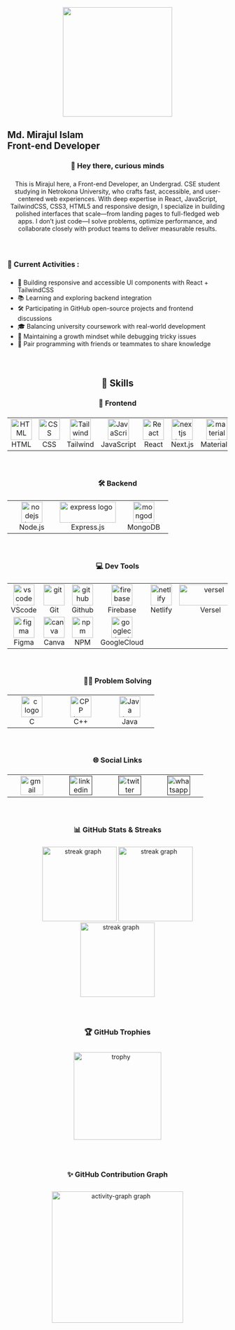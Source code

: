 <div align="center">
  <img height="250" src="[https://ibb.co/Jjqh4spc](https://ibb.co/Jjqh4spc)"  />
</div>

###

<div>
  <h2 align="left">Md. Mirajul Islam</br>Front-end Developer</h2>
  
</div>

###

<h3 align="center">👋 Hey there, curious minds</h3>

###

<p align="center">This is Mirajul here, a Front-end Developer, an Undergrad. CSE student studying in Netrokona University, who crafts fast, accessible, and user-centered web experiences. With deep expertise in React, JavaScript, TailwindCSS, CSS3, HTML5 and responsive design, I specialize in building polished interfaces that scale—from landing pages to full-fledged web apps. I don’t just code—I solve problems, optimize performance, and collaborate closely with product teams to deliver measurable results.</p>

###
</br>
<h3 align="left">🔄 Current Activities :</h3>

###

- 🚀 Building responsive and accessible UI components with React + TailwindCSS
- 📚 Learning and exploring backend integration
- 🛠️ Participating in GitHub open-source projects and frontend discussions
- 🎓 Balancing university coursework with real-world development
- 🧠 Maintaining a growth mindset while debugging tricky issues
- 🤝 Pair programming with friends or teammates to share knowledge

###
</br>
<h2 align="center">💼 Skills</h2>

###

<h3 align="center">🧩 Frontend</h3>

###

<div align="center">
<table>
<tr>
  <td align="center" width="96">
    <img src="https://skillicons.dev/icons?i=html" width="48" height="48" alt="HTML" />
    <br>HTML
  </td>
  <td align="center" width="96">
    <img src="https://skillicons.dev/icons?i=css" width="48" height="48" alt="CSS" />
    <br>CSS
  </td>
  <td align="center" width="96">
    <img src="https://cdn.simpleicons.org/tailwindcss/06B6D4" width="48" height="48" alt="Tailwind logo" />
    <br>Tailwind
  </td>
  <td align="center" width="96">
    <img src="https://skillicons.dev/icons?i=js" width="48" height="48" alt="JavaScript" />
    <br>JavaScript
  </td>
  <td align="center" width="96">
    <img src="https://skillicons.dev/icons?i=react" width="48" height="48" alt="React" />
    <br>React
  </td>
  <td align="center" width="96">
    <img src="https://skillicons.dev/icons?i=nextjs" width="48" height="48" alt="nextjs logo" />
    <br>Next.js
  </td>
  <td align="center" width="96">
    <img src="https://cdn.simpleicons.org/mui/007FFF" width="48" height="48" alt="materialui logo" />
    <br>Materialui
  </td>
</tr>
</table>
</div>

###
</br>
<h3 align="center">🛠️ Backend</h3>

###

<div align="center">
<table>
<tr>
  <td align="center" width="96">
    <img src="https://cdn.simpleicons.org/nodedotjs/339933" width="48" height="48" alt="nodejs logo" />
    <br>Node.js
  </td>
  <td align="center" width="128">
    <img src="https://img.shields.io/badge/Express-000000?logo=express&logoColor=white&style=for-the-badge" width="128" height="48" alt="express logo" />
    <br>Express.js
  </td>
  <td align="center" width="96">
    <img src="https://cdn.simpleicons.org/mongodb/47A248" width="48" height="48" alt="mongodb logo" />
    <br>MongoDB
  </td>
</tr>
</table>
</div>

###
</br>
<h3 align="center">💻 Dev Tools</h3>

###


 <div align="center">
<table>
<tr>
  <td align="center" width="96">
    <img src="https://skillicons.dev/icons?i=vscode" width="48" height="48" alt="vs code logo" />
    <br>VScode
  </td>
  <td align="center" width="96">
    <img src="https://cdn.simpleicons.org/git/F05032" width="48" height="48" alt="git" />
    <br>Git
  </td>
  <td align="center" width="96">
    <img src="https://skillicons.dev/icons?i=github" width="48" height="48" alt="github" />
    <br>Github
  </td>
  <td align="center" width="96">
    <img src="https://skillicons.dev/icons?i=firebase" width="48" height="48" alt="firebase" />
    <br>Firebase
  </td>
  <td align="center" width="96">
    <img src="https://cdn.simpleicons.org/netlify/00C7B7" width="48" height="48" alt="netlify" />
    <br>Netlify
  </td>
  <td align="center" width="144">
    <img src="https://img.shields.io/badge/Vercel-000000?logo=vercel&logoColor=white&style=for-the-badge" width="144" height="48" alt="versel" />
    <br>Versel
  </td>
</tr>
<tr>
  <td align="center" width="96">
    <img src="https://skillicons.dev/icons?i=figma" width="48" height="48" alt="figma" />
    <br>Figma
  </td>
  <td align="center" width="96">
    <img src="https://cdn.jsdelivr.net/gh/devicons/devicon/icons/canva/canva-original.svg" width="48" height="48" alt="canva" />
    <br>Canva
  </td>
  <td align="center" width="96">
    <img src="https://cdn.simpleicons.org/npm/CB3837" width="48" height="48" alt="npm" />
    <br>NPM
  </td>
  <td align="center" width="96">
    <img src="https://cdn.simpleicons.org/googlecloud/4285F4" width="48" height="48" alt="googlecloud" />
    <br>GoogleCloud
  </td>
</tr>
</table>
</div>

###
</br>
<h3 align="center">👨‍💻 Problem Solving</h3>

###

<div align="center">
<table>
<tr>
  <td align="center" width="96">
    <img src="https://skillicons.dev/icons?i=c" width="48" height="48" alt="c logo" />
    <br>C
  </td>
  <td align="center" width="96">
    <img src="https://skillicons.dev/icons?i=cpp" width="48" height="48" alt="CPP logo" />
    <br>C++
  </td>
  <td align="center" width="96">
    <img src="https://skillicons.dev/icons?i=java" width="48" height="48" alt="Java logo" />
    <br>Java
  </td>
</tr>
</table>
</div>

###
</br>
<h3 align="center">🌐 Social Links</h3>

###

<div align="center">
<table>
<tr>
  <td align="center" width="96">
    <a href="mailto:" target="_blank">
    <img src="https://raw.githubusercontent.com/maurodesouza/profile-readme-generator/master/src/assets/icons/social/gmail/default.svg" width="52" height="44" alt="gmail logo"  />
  </a>
  </td>
  <td align="center" width="96">
    <a href="" target="_blank">
    <img src="https://raw.githubusercontent.com/maurodesouza/profile-readme-generator/master/src/assets/icons/social/linkedin/default.svg" width="52" height="44" alt="linkedin logo"  />
  </a>
  </td>
  <td align="center" width="96">
    <a href="" target="_blank">
    <img src="https://raw.githubusercontent.com/maurodesouza/profile-readme-generator/master/src/assets/icons/social/twitter/default.svg" width="52" height="44" alt="twitter logo"  />
  </a>
  </td>
  <td align="center" width="96">
    <a href="" target="_blank">
    <img src="https://raw.githubusercontent.com/maurodesouza/profile-readme-generator/master/src/assets/icons/social/whatsapp/default.svg" width="52" height="44" alt="whatsapp logo"  />
  </a>
  </td>
</tr>
</table>
</div>
  
</div>

###
</br>
<h3 align="center">📊 GitHub Stats & Streaks</h3>


###

<div align="center">
  <img src="https://github-readme-stats.vercel.app/api?username=Mirajul-islam25&theme=dracula&hide_border=false&include_all_commits=false&count_private=false" height="170" alt="streak graph"  />
  <img src="https://nirzak-streak-stats.vercel.app/?user=Mirajul-islam25&theme=nightowl&hide_border=false" height="170" alt="streak graph"  />
  <img src="https://github-readme-stats.vercel.app/api/top-langs/?username=Mirajul-islam25&theme=dark&hide_border=false&include_all_commits=false&count_private=false&layout=compact" height="170" alt="streak graph"  />
</div>

###


## 
</br>
<h3 align="center">🏆 GitHub Trophies</h3>

##
<div align="center">
   <img src="https://github-trophies.vercel.app/?username=Mirajul-Islam25&theme=radical&no-frame=false&no-bg=false&margin-w=4" height="200" alt="trophy"  />
</div>


## 
</br>
<h3 align="center">✨ GitHub Contribution Graph</h3>


##
<div align="center">
 <img src="https://github-readme-activity-graph.vercel.app/graph?username=Mirajul-islam25&radius=16&theme=react&area=true&order=5" height="300" alt="activity-graph graph"  />
<div>

###
